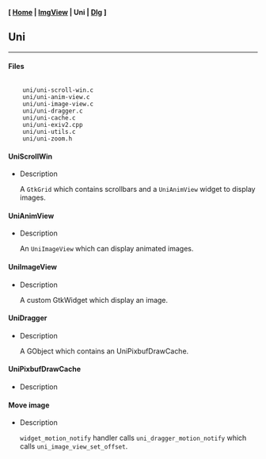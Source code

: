 <link href="../style.css" rel="stylesheet"></link>

**[ [Home](../index.html) | [ImgView](05-imgview.html) | Uni | [Dlg](15-dlg.html) ]**

## Uni

---

#### Files

```

    uni/uni-scroll-win.c
    uni/uni-anim-view.c
    uni/uni-image-view.c
    uni/uni-dragger.c
    uni/uni-cache.c
    uni/uni-exiv2.cpp
    uni/uni-utils.c
    uni/uni-zoom.h

```


#### UniScrollWin

* Description
    
    A `GtkGrid` which contains scrollbars and a `UniAnimView` widget to display
    images.


#### UniAnimView

* Description
    
    An `UniImageView` which can display animated images.


#### UniImageView

* Description
    
    A custom GtkWidget which display an image.
    

#### UniDragger

* Description
    
    A GObject which contains an UniPixbufDrawCache.


#### UniPixbufDrawCache

* Description
    
    


#### Move image

* Description
    
    `widget_motion_notify` handler calls `uni_dragger_motion_notify` which
    calls `uni_image_view_set_offset`.


<br>


